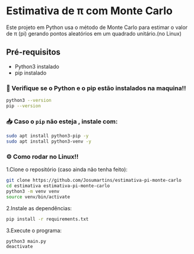 # Estimativa de π com Monte Carlo

Este projeto em Python usa o método de Monte Carlo para estimar o valor de π (pi) gerando pontos aleatórios em um quadrado unitário.(no Linux)

## Pré-requisitos
- Python3 instalado
- pip instalado

### :mag_right: Verifique se o Python e o pip estão instalados na maquina!!

```bash
python3 --version
pip --version
```

### :inbox_tray: Caso o `pip` não esteja , instale com:
```bash
sudo apt install python3-pip -y
sudo apt install python3-venv -y

```
### :gear: **Como rodar no Linux!!**

1.Clone o repositório (caso ainda não tenha feito):
```bash
git clone https://github.com/Josumartins/estimativa-pi-monte-carlo
cd estimativa estimativa-pi-monte-carlo
python3 -m venv venv
source venv/bin/activate
```

2.Instale as dependências:
```bash
pip install -r requirements.txt
```

3.Execute o programa:
```bash
python3 main.py
deactivate
```

